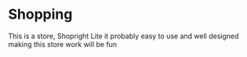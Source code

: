 # Shopping
This is a store, Shopright Lite it probably easy to use and well designed making this store work will be fun
